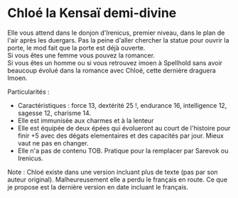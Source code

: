 # Chloé la Kensaï demi-divine

Elle vous attend dans le donjon d'Irenicus, premier niveau, dans le plan de l'air après les duergars. Pas la peine d'aller chercher la statue pour ouvrir la porte, le mod fait que la porte est déjà ouverte.  
Si vous êtes une femme vous pouvez la romancer.  
Si vous êtes un homme ou si vous retrouvez imoen à Spellhold sans avoir beaucoup évolué dans la romance avec Chloé, cette dernière draguera Imoen.

Particularités :
- Caractéristiques : force 13, dextérité 25 !, endurance 16, intelligence 12, sagesse 12, charisme 14.
- Elle est immunisée aux charmes et à la lenteur
- Elle est équipée de deux épées qui évolueront au court de l'histoire pour finir +5 avec des dégats elementaires et des capacités par jour. Mieux vaut ne pas en changer.
- Elle n'a pas de contenu TOB. Pratique pour la remplacer par Sarevok ou Irenicus.

Note : Chloé existe dans une version incluant plus de texte (pas par son auteur original). Malheureusement elle a perdu le français en route. Ce que je propose est la dernière version en date incluant le français.
